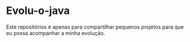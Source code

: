# Evolu-o-java
Este repositórios é apenas para compartilhar pequenos projetos para que eu possa acompanhar a minha evolução.
